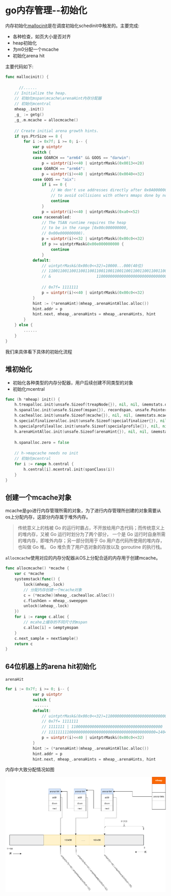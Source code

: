 # go内存管理--初始化

内存初始化[mallocinit](https://github.com/6z7/go/blob/release-branch.go1.13-study/src/runtime/proc.go#L569)是在调度初始化schedinit中触发的。主要完成:

* 各种检查，如页大小是否对齐
* heap初始化
* 为m0分配一个mcache
* 初始化arena hit

主要代码如下:

```go
func mallocinit() {
 
      //......
	// Initialize the heap.
	// 初始化mspan\mcache\arenaHint内存分配器
	// 初始化mcentral
	mheap_.init()
	_g_ := getg()
	_g_.m.mcache = allocmcache()

	// Create initial arena growth hints.
	if sys.PtrSize == 8 {	    
		for i := 0x7f; i >= 0; i-- {
			var p uintptr
			switch {
			case GOARCH == "arm64" && GOOS == "darwin":
				p = uintptr(i)<<40 | uintptrMask&(0x0013<<28)
			case GOARCH == "arm64":
				p = uintptr(i)<<40 | uintptrMask&(0x0040<<32)
			case GOOS == "aix":
				if i == 0 {
					// We don't use addresses directly after 0x0A00000000000000
					// to avoid collisions with others mmaps done by non-go programs.
					continue
				}
				p = uintptr(i)<<40 | uintptrMask&(0xa0<<52)
			case raceenabled:
				// The TSAN runtime requires the heap
				// to be in the range [0x00c000000000,
				// 0x00e000000000).
				p = uintptr(i)<<32 | uintptrMask&(0x00c0<<32)
				if p >= uintptrMask&0x00e000000000 {
					continue
				}
			default:
				// uintptrMask&(0x00c0<<32)=10000...000(40位)
				// 1100110011001100110011001100110011001100110011001100110011001
				// &                    1100000000000000000000000000000000000000

				// 0x7f= 1111111
				p = uintptr(i)<<40 | uintptrMask&(0x00c0<<32)
			}
			hint := (*arenaHint)(mheap_.arenaHintAlloc.alloc())
			hint.addr = p
			hint.next, mheap_.arenaHints = mheap_.arenaHints, hint
		}
	} else {
	    ......
	}
}
```

我们来具体看下具体的初始化流程

## 堆初始化

* 初始化各种类型的内存分配器，用户后续创建不同类型的对象
* 初始化mcentral

```go
func (h *mheap) init() {
	h.treapalloc.init(unsafe.Sizeof(treapNode{}), nil, nil, &memstats.other_sys)
	h.spanalloc.init(unsafe.Sizeof(mspan{}), recordspan, unsafe.Pointer(h), &memstats.mspan_sys)
	h.cachealloc.init(unsafe.Sizeof(mcache{}), nil, nil, &memstats.mcache_sys)
	h.specialfinalizeralloc.init(unsafe.Sizeof(specialfinalizer{}), nil, nil, &memstats.other_sys)
	h.specialprofilealloc.init(unsafe.Sizeof(specialprofile{}), nil, nil, &memstats.other_sys)
    h.arenaHintAlloc.init(unsafe.Sizeof(arenaHint{}), nil, nil, &memstats.other_sys)
    	 
	h.spanalloc.zero = false

	// h->mapcache needs no init
    // 初始化mcentral
	for i := range h.central {
		h.central[i].mcentral.init(spanClass(i))
	}
}
```

## 创建一个mcache对象

mcache是go进行内存管理所需的对象，为了进行内存管理所创建的对象需要从os上分配内存，这部分内存属于堆外内存。

> 传统意义上的栈被 Go 的运行时霸占，不开放给用户态代码；而传统意义上的堆内存，又被 Go 运行时划分为了两个部分， 一个是 Go 运行时自身所需的堆内存，即堆外内存；另一部分则用于 Go 用户态代码所使用的堆内存，也叫做 Go 堆。 Go 堆负责了用户态对象的存放以及 goroutine 的执行栈。

`allocmcache`使用对应的内存分配器从OS上分配合适的内存用于创建mcache。
```go
func allocmcache() *mcache {
	var c *mcache
	systemstack(func() {
		lock(&mheap_.lock)
		// 分配内存创建一个mcache对象
		c = (*mcache)(mheap_.cachealloc.alloc())
		c.flushGen = mheap_.sweepgen
		unlock(&mheap_.lock)
	})
	for i := range c.alloc {
        // mcahe上缓存的不同尺寸的mspan
		c.alloc[i] = &emptymspan
	}
	c.next_sample = nextSample()
	return c
}
```

## 64位机器上的arena hit初始化

`arenaHit`

```go
for i := 0x7f; i >= 0; i-- {
			var p uintptr
			switch {
			 ......
			default:
				// uintptrMask&(0x00c0<<32)=1100000000000000000000000000000000000000(40位)
				// 0x7f= 1111111
				// 1111111 | 1100000000000000000000000000000000000000
				// 11111111100000000000000000000000000000000000000=140462610448384
				p = uintptr(i)<<40 | uintptrMask&(0x00c0<<32)
			}
			hint := (*arenaHint)(mheap_.arenaHintAlloc.alloc())
			hint.addr = p
			hint.next, mheap_.arenaHints = mheap_.arenaHints, hint
```

内存中大致分配情况如图

![](./asset/arenahit1.png)